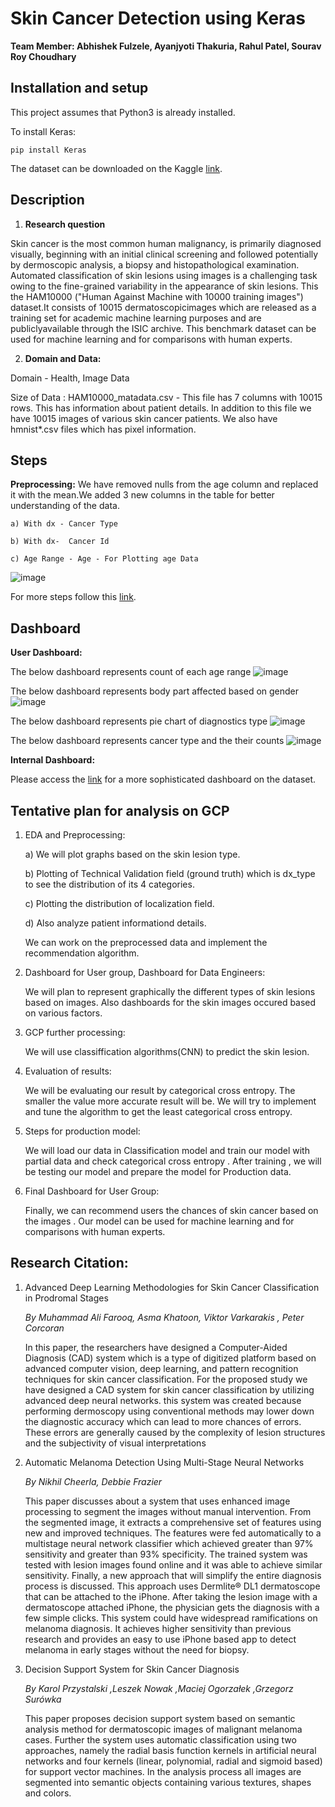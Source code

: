 # Skin Cancer Detection using Keras

**Team Member: Abhishek Fulzele, Ayanjyoti Thakuria, Rahul Patel, Sourav Roy Choudhary**

## Installation and setup

This project assumes that Python3 is already installed.

To install Keras:
```
pip install Keras
```

The dataset can be downloaded on the Kaggle [link](https://www.kaggle.com/kmader/skin-cancer-mnist-ham10000).

## Description

1) **Research question**

Skin cancer is the most common human malignancy, is primarily diagnosed visually, beginning with an initial clinical screening and followed potentially by dermoscopic analysis, a biopsy and histopathological examination. Automated classification of skin lesions using images is a challenging task owing to the fine-grained variability in the appearance of skin lesions. This the HAM10000 ("Human Against Machine with 10000 training images") dataset.It consists of 10015 dermatoscopicimages which are released as a training set for academic machine learning purposes and are publiclyavailable through the ISIC archive. This benchmark dataset can be used for machine learning and for comparisons with human experts.

2) **Domain and Data:**

Domain - Health, Image Data

Size of Data : HAM10000_matadata.csv - This file has 7 columns with 10015 rows. This has information about patient details.
      In addition to this file we have 10015 images of various skin cancer patients. We also have hmnist*.csv files which has pixel           information.

## Steps

**Preprocessing:** We have removed nulls from the age column and replaced it with the mean.We added 3 new columns in the table for better understanding of the data.

    a) With dx - Cancer Type

    b) With dx-  Cancer Id

    c) Age Range - Age - For Plotting age Data

![image](https://github.com/Group13-KBS/FinalProject/blob/master/Tablesummary.JPG)

For more steps follow this [link](https://github.com/Group13-KBS/FinalProject/blob/master/steps.md).

## Dashboard

**User Dashboard:**

The below dashboard represents count of each age range
![image](https://github.com/Group13-KBS/FinalProject/blob/master/EDA%20images/Image1.JPG)

The below dashboard represents body part affected based on gender
![image](https://github.com/Group13-KBS/FinalProject/blob/master/EDA%20images/image2.JPG)

The below dashboard represents pie chart of diagnostics type
![image](https://github.com/Group13-KBS/FinalProject/blob/master/EDA%20images/image3.JPG)

The below dashboard represents cancer type and the their counts
![image](https://github.com/Group13-KBS/FinalProject/blob/master/EDA%20images/image4.png)
    
**Internal Dashboard:**

Please access the [link](https://github.com/Group13-KBS/FinalProject/blob/master/Notebooks/preprocessing.ipynb) for a more sophisticated dashboard on the dataset.      

## Tentative plan for analysis on GCP

1)  EDA and Preprocessing:

       a) We will plot graphs based on the skin lesion type.

       b) Plotting of Technical Validation field (ground truth) which is dx_type to see the distribution of its 4 categories.

       c) Plotting the distribution of localization field.

       d) Also analyze patient informationd details.

    We can work on the preprocessed data and implement the recommendation algorithm.

2) Dashboard for User group, Dashboard for Data Engineers:

    We will plan to represent graphically the different types of skin lesions based on images. Also dashboards for the                  skin images occured based on various factors.
    
3) GCP further processing:

    We will use classiffication algorithms(CNN) to predict the skin lesion.

4) Evaluation of results:

    We will be evaluating our result by categorical cross entropy. The smaller the value more accurate result will                          be. We will try to implement and tune the algorithm to get the least categorical cross entropy.          

5)  Steps for production model:

    We will load our data in Classification model and train our model with partial data and check categorical cross entropy .                After training , we will be testing our model and prepare the model for Production data.

6)  Final Dashboard for User Group:

    Finally, we can recommend users the chances of skin cancer based on the images . Our model can be used for machine                      learning and for comparisons with human experts.
      
## Research Citation:
      
  1. Advanced Deep Learning Methodologies for Skin Cancer Classification in Prodromal Stages
  
     *By Muhammad Ali Farooq, Asma Khatoon, Viktor Varkarakis , Peter Corcoran*

     In this paper, the researchers have designed a Computer-Aided Diagnosis (CAD) system which is a type of digitized platform              based on advanced computer vision, deep learning, and pattern recognition techniques for skin cancer classification. For the            proposed study we have designed a CAD system for skin cancer classification by utilizing advanced deep neural networks. this            system was created because performing dermoscopy using conventional methods may lower down the diagnostic accuracy which can            lead to more chances of errors. These errors are generally caused by the complexity of lesion structures and the subjectivity            of visual interpretations 

  2. Automatic Melanoma Detection Using Multi-Stage Neural Networks
  
     *By Nikhil Cheerla, Debbie Frazier*

     This paper discusses about a system that uses enhanced image processing to segment the images without manual intervention. From          the segmented image, it extracts a comprehensive set of features using new and improved techniques. The features were fed                automatically to a multistage neural network classifier which achieved greater than 97% sensitivity and greater than 93%                specificity. The trained system was tested with lesion images found online and it was able to achieve similar sensitivity.              Finally, a new approach that will simplify the entire diagnosis process is discussed. This approach uses Dermlite® DL1                  dermatoscope that can be attached to the iPhone. After taking the lesion image with a dermatoscope attached iPhone, the                  physician gets the diagnosis with a few simple clicks. This system could have widespread ramifications on melanoma diagnosis.            It achieves higher sensitivity than previous research and provides an easy to use iPhone based app to detect melanoma in early          stages without the need for biopsy.

  3. Decision Support System for Skin Cancer Diagnosis
  
     *By Karol Przystalski ,Leszek Nowak ,Maciej Ogorzałek ,Grzegorz Surówka*

     This paper proposes decision support system based on semantic analysis method for dermatoscopic images of malignant melanoma            cases. Further the system uses automatic classification using two approaches, namely the radial basis function kernels in                artificial neural networks and four kernels (linear, polynomial, radial and sigmoid based) for support vector machines. In the          analysis process all images are segmented into semantic objects containing various textures, shapes and colors.


